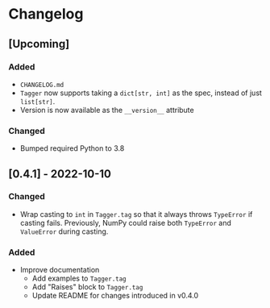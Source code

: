 Changelog
=========

[Upcoming]
----------

### Added

- `CHANGELOG.md`
- `Tagger` now supports taking a `dict[str, int]` as the spec, instead of just
  `list[str]`.
- Version is now available as the `__version__` attribute

### Changed

- Bumped required Python to 3.8


[0.4.1] - 2022-10-10
--------------------

### Changed

- Wrap casting to `int` in `Tagger.tag` so that it always throws `TypeError` if
  casting fails. Previously, NumPy could raise both `TypeError` and `ValueError`
  during casting.

### Added

- Improve documentation
  - Add examples to `Tagger.tag`
  - Add "Raises" block to `Tagger.tag`
  - Update README for changes introduced in v0.4.0

